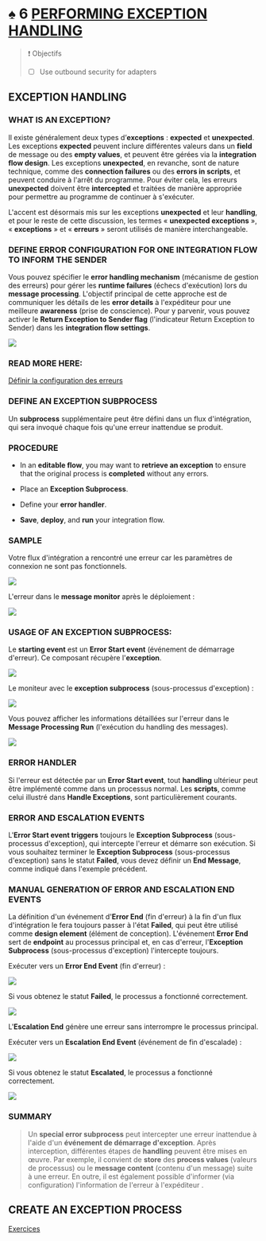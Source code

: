 # ♠ 6 [PERFORMING EXCEPTION HANDLING](https://learning.sap.com/learning-journeys/developing-with-sap-integration-suite/using-adapters_f42fdb69-df78-4faf-bfd3-0a7b8c8beebd)

> :exclamation: Objectifs
>
> - [ ] Use outbound security for adapters

## EXCEPTION HANDLING

### WHAT IS AN EXCEPTION?

Il existe généralement deux types d’**exceptions** : **expected** et **unexpected**. Les exceptions **expected** peuvent inclure différentes valeurs dans un **field** de message ou des **empty values**, et peuvent être gérées via la **integration flow design**. Les exceptions **unexpected**, en revanche, sont de nature technique, comme des **connection failures** ou des **errors in scripts**, et peuvent conduire à l'arrêt du programme. Pour éviter cela, les erreurs **unexpected** doivent être **intercepted** et traitées de manière appropriée pour permettre au programme de continuer à s'exécuter.

L'accent est désormais mis sur les exceptions **unexpected** et leur **handling**, et pour le reste de cette discussion, les termes « **unexpected exceptions** », « **exceptions** » et « **erreurs** » seront utilisés de manière interchangeable.

### DEFINE ERROR CONFIGURATION FOR ONE INTEGRATION FLOW TO INFORM THE SENDER

Vous pouvez spécifier le **error handling mechanism** (mécanisme de gestion des erreurs) pour gérer les **runtime failures** (échecs d'exécution) lors du **message processing**. L'objectif principal de cette approche est de communiquer les détails de les **error details** à l'expéditeur pour une meilleure **awareness** (prise de conscience). Pour y parvenir, vous pouvez activer le **Return Exception to Sender flag** (l'indicateur Return Exception to Sender) dans les **integration flow settings**.

![](./RESSOURCES/CLD900_20_U5L6_001_scr.png)

### READ MORE HERE:

[Définir la configuration des erreurs](https://help.sap.com/docs/CLOUD_INTEGRATION/368c481cd6954bdfa5d0435479fd4eaf/77d004175cf846479edd4f88a42a0a6e.html)

### DEFINE AN EXCEPTION SUBPROCESS

Un **subprocess** supplémentaire peut être défini dans un flux d'intégration, qui sera invoqué chaque fois qu'une erreur inattendue se produit.

### PROCEDURE

- In an **editable flow**, you may want to **retrieve an exception** to ensure that the original process is **completed** without any errors.

- Place an **Exception Subprocess**.

- Define your **error handler**.

- **Save**, **deploy**, and **run** your integration flow.

### SAMPLE

Votre flux d'intégration a rencontré une erreur car les paramètres de connexion ne sont pas fonctionnels.

![](./RESSOURCES/CLD900_20_U5L6_002_scr.png)

L'erreur dans le **message monitor** après le déploiement :

![](./RESSOURCES/CLD900_20_U5L6_003_scr.png)

### USAGE OF AN EXCEPTION SUBPROCESS:

Le **starting event** est un **Error Start event** (événement de démarrage d'erreur). Ce composant récupère l'**exception**.

![](./RESSOURCES/CLD900_20_U5L6_004_scr.png)

Le moniteur avec le **exception subprocess** (sous-processus d'exception) :

![](./RESSOURCES/CLD900_20_U5L6_005_scr.png)

Vous pouvez afficher les informations détaillées sur l'erreur dans le **Message Processing Run** (l'exécution du handling des messages).

![](./RESSOURCES/CLD900_20_U5L6_006_scr.png)

### ERROR HANDLER

Si l'erreur est détectée par un **Error Start event**, tout **handling** ultérieur peut être implémenté comme dans un processus normal. Les **scripts**, comme celui illustré dans **Handle Exceptions**, sont particulièrement courants.

### ERROR AND ESCALATION EVENTS

L'**Error Start event triggers** toujours le **Exception Subprocess** (sous-processus d'exception), qui intercepte l'erreur et démarre son exécution. Si vous souhaitez terminer le **Exception Subprocess** (sous-processus d'exception) sans le statut **Failed**, vous devez définir un **End Message**, comme indiqué dans l'exemple précédent.

### MANUAL GENERATION OF ERROR AND ESCALATION END EVENTS

La définition d'un événement d'**Error End** (fin d'erreur) à la fin d'un flux d'intégration le fera toujours passer à l'état **Failed**, qui peut être utilisé comme **design element** (élément de conception). L'événement **Error End** sert de **endpoint** au processus principal et, en cas d'erreur, l'**Exception Subprocess** (sous-processus d'exception) l'intercepte toujours.

Exécuter vers un **Error End Event** (fin d'erreur) :

![](./RESSOURCES/CLD900_20_U5L6_007_scr.png)

Si vous obtenez le statut **Failed**, le processus a fonctionné correctement.

![](./RESSOURCES/CLD900_20_U5L6_008_scr.png)

L'**Escalation End** génère une erreur sans interrompre le processus principal.

Exécuter vers un **Escalation End Event** (événement de fin d'escalade) :

![](./RESSOURCES/CLD900_20_U5L6_009_scr.png)

Si vous obtenez le statut **Escalated**, le processus a fonctionné correctement.

![](./RESSOURCES/CLD900_20_U5L6_010_scr.png)

### SUMMARY

> Un **special error subprocess** peut intercepter une erreur inattendue à l'aide d'un **événement de démarrage d'exception**. Après interception, différentes étapes de **handling** peuvent être mises en œuvre. Par exemple, il convient de **store** des **process values** (valeurs de processus) ou le **message content** (contenu d'un message) suite à une erreur. En outre, il est également possible d'informer (via configuration) l'information de l'erreur à l'expéditeur .

## CREATE AN EXCEPTION PROCESS

[Exercices](https://learning.sap.com/learning-journeys/developing-with-sap-integration-suite/performing-exception-handling_c545ebe7-bcf0-4865-8750-df2c51775a4d)
